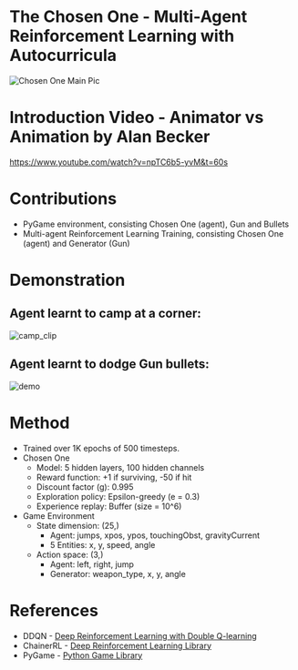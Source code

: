 # The Chosen One - Multi-Agent Reinforcement Learning with Autocurricula
![Chosen One Main Pic](https://user-images.githubusercontent.com/27071473/66710764-65894500-edb1-11e9-9088-525f526655fb.png)

# Introduction Video - Animator vs Animation by Alan Becker
https://www.youtube.com/watch?v=npTC6b5-yvM&t=60s

# Contributions
* PyGame environment, consisting Chosen One (agent), Gun and Bullets
* Multi-agent Reinforcement Learning Training, consisting Chosen One (agent) and Generator (Gun)

# Demonstration
## Agent learnt to camp at a corner:
![camp_clip](https://user-images.githubusercontent.com/27071473/66710997-db8fab00-edb5-11e9-9824-9de7ab1532c4.gif)

## Agent learnt to dodge Gun bullets:
![demo](https://user-images.githubusercontent.com/27071473/66710966-42f92b00-edb5-11e9-92ed-e92cd9c3304f.gif)

# Method
* Trained over 1K epochs of 500 timesteps.
* Chosen One
  * Model: 5 hidden layers, 100 hidden channels
  * Reward function: +1 if surviving, -50 if hit
  * Discount factor (g): 0.995
  * Exploration policy: Epsilon-greedy (e = 0.3)
  * Experience replay: Buffer (size = 10^6)
* Game Environment
  * State dimension: (25,)
    * Agent: jumps, xpos, ypos, touchingObst, gravityCurrent
    * 5 Entities: x, y, speed, angle
  * Action space: (3,)
    * Agent: left, right, jump
    * Generator: weapon_type, x, y, angle

# References
* DDQN - [Deep Reinforcement Learning with Double Q-learning](https://arxiv.org/abs/1509.06461)
* ChainerRL - [Deep Reinforcement Learning Library](https://chainerrl.readthedocs.io/en/latest/index.html)
* PyGame - [Python Game Library](https://www.pygame.org/docs/)
